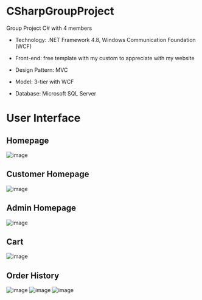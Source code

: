 # CSharpGroupProject
Group Project C# with 4 members
   * Technology: .NET Framework 4.8, Windows Communication Foundation (WCF)
   
   * Front-end: free template with my custom to appreciate with my website
   
   * Design Pattern: MVC 
   
   * Model: 3-tier with WCF
 
   * Database: Microsoft SQL Server

# User Interface
## Homepage
![image](https://user-images.githubusercontent.com/65884017/114730102-c3159d80-9d6a-11eb-8325-56317cb50948.png)
## Customer Homepage
![image](https://user-images.githubusercontent.com/65884017/114730803-62d32b80-9d6b-11eb-9c38-3363e0cc1fea.png)
## Admin Homepage
![image](https://user-images.githubusercontent.com/65884017/114730898-7b434600-9d6b-11eb-9efa-db321130bc85.png)
## Cart
![image](https://user-images.githubusercontent.com/65884017/114730479-1c7dcc80-9d6b-11eb-9467-a858c76e78b3.png)
## Order History
![image](https://user-images.githubusercontent.com/65884017/114730602-36b7aa80-9d6b-11eb-8a93-1f59a4ad495b.png)
![image](https://user-images.githubusercontent.com/65884017/114730621-3b7c5e80-9d6b-11eb-9415-7017fa74709d.png)
![image](https://user-images.githubusercontent.com/65884017/114730636-40411280-9d6b-11eb-9aff-045890b9b07a.png)
